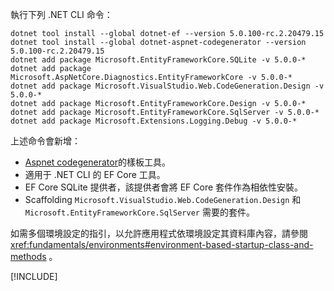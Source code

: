 執行下列 .NET CLI 命令：

```dotnetcli
dotnet tool install --global dotnet-ef --version 5.0.100-rc.2.20479.15
dotnet tool install --global dotnet-aspnet-codegenerator --version 5.0.100-rc.2.20479.15
dotnet add package Microsoft.EntityFrameworkCore.SQLite -v 5.0.0-*
dotnet add package Microsoft.AspNetCore.Diagnostics.EntityFrameworkCore -v 5.0.0-*
dotnet add package Microsoft.VisualStudio.Web.CodeGeneration.Design -v 5.0.0-*
dotnet add package Microsoft.EntityFrameworkCore.Design -v 5.0.0-*
dotnet add package Microsoft.EntityFrameworkCore.SqlServer -v 5.0.0-*
dotnet add package Microsoft.Extensions.Logging.Debug -v 5.0.0-*
```

上述命令會新增：

* [Aspnet codegenerator](xref:fundamentals/tools/dotnet-aspnet-codegenerator)的樣板工具。
* 適用于 .NET CLI 的 EF Core 工具。
* EF Core SQLite 提供者，該提供者會將 EF Core 套件作為相依性安裝。
* Scaffolding `Microsoft.VisualStudio.Web.CodeGeneration.Design` 和 `Microsoft.EntityFrameworkCore.SqlServer` 需要的套件。

如需多個環境設定的指引，以允許應用程式依環境設定其資料庫內容，請參閱 <xref:fundamentals/environments#environment-based-startup-class-and-methods> 。

[!INCLUDE[](~/includes/scaffoldTFM-5.md)]
